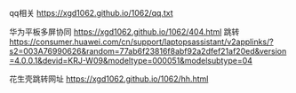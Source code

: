 qq相关 https://xgd1062.github.io/1062/qq.txt

华为平板多屏协同  https://xgd1062.github.io/1062/404.html
跳转  https://consumer.huawei.com/cn/support/laptopsassistant/v2applinks/?s2=003A76990626&random=77ab6f23816f8abf92a2dfef21af20ed&version=4.0.0.1&devid=KRJ-W09&modeltype=000051&modelsubtype=04

花生壳跳转网址  https://xgd1062.github.io/1062/hh.html
